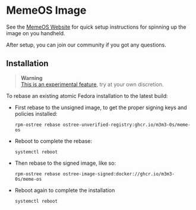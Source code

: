 # MemeOS Image &nbsp;

See the [MemeOS Website](https://os.meme) for quick setup instructions for spinning up the image on you handheld.

After setup, you can join our community if you got any questions.

## Installation

> **Warning**  
> [This is an experimental feature](https://www.fedoraproject.org/wiki/Changes/OstreeNativeContainerStable), try at your own discretion.

To rebase an existing atomic Fedora installation to the latest build:

- First rebase to the unsigned image, to get the proper signing keys and policies installed:
  ```
  rpm-ostree rebase ostree-unverified-registry:ghcr.io/m3m3-0s/meme-os
  ```
- Reboot to complete the rebase:
  ```
  systemctl reboot
  ```
- Then rebase to the signed image, like so:
  ```
  rpm-ostree rebase ostree-image-signed:docker://ghcr.io/m3m3-0s/meme-os
  ```
- Reboot again to complete the installation
  ```
  systemctl reboot
  ```
